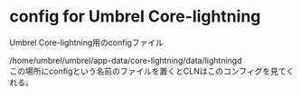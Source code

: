 # config for Umbrel Core-lightning
Umbrel Core-lightning用のconfigファイル

/home/umbrel/umbrel/app-data/core-lightning/data/lightningd<br>
この場所にconfigという名前のファイルを置くとCLNはこのコンフィグを見てくれる。
